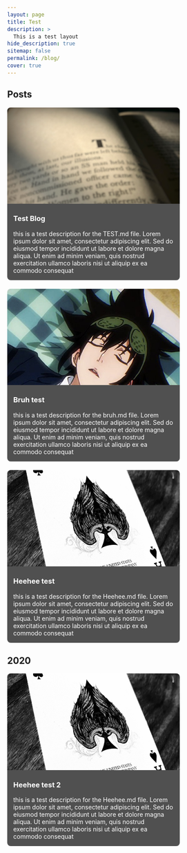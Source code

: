 ```yaml
---
layout: page
title: Test
description: >
  This is a test layout
hide_description: true
sitemap: false
permalink: /blog/
cover: true
---
```


## Posts

<div style="display: flex; flex-wrap: wrap; gap: 20px;">

<div style="width: 400px;">
  <div style="flex: 1 1 calc(50% - 10px); box-sizing: border-box; position: relative; height: 400px; overflow: hidden;">
    <a href="https://tiredperson47.github.io/blog/test" style="display: block; position: relative; height: 100%; width: 100%;">
      <img src="/assets/img/book.jpg" alt="Test Blog" style="width: 100%; height: 100%; max-height: 275px; object-fit: cover; border-radius: 8px;"/>
     <div style="padding: 1em; background: #505050; color: white; border-radius: 0 0 8px 8px; position: absolute; bottom: 0; left: 0; right: 0; height: 100; overflow: auto;">
        <h3 style="margin-top: 10px; white-space: nowrap; overflow: hidden; text-overflow: ellipsis;">Test Blog</h3>
        <p style="white-space: normal; margin: 0;">this is a test description for the TEST.md file. Lorem ipsum dolor sit amet, consectetur adipiscing elit. Sed do eiusmod tempor incididunt ut labore et dolore magna aliqua. Ut enim ad minim veniam, quis nostrud exercitation ullamco laboris nisi ut aliquip ex ea commodo consequat</p>
      </div>
    </a>
  </div>
</div>

<div style="width: 400px;">
  <div style="flex: 1 1 calc(50% - 10px); box-sizing: border-box; position: relative; height: 400px; overflow: hidden;">
    <a href="https://tiredperson47.github.io/blog/bruh" style="display: block; position: relative; height: 100%; width: 100%;">
      <img src="/assets/img/mori.jpeg" alt="Bruh test" style="width: 100%; height: 100%; max-height: 275; object-fit: cover; border-radius: 8px;"/>
      <div style="padding: 1em; background: #505050; color: white; border-radius: 0 0 8px 8px; position: absolute; bottom: 0; left: 0; right: 0; height: 100; overflow: auto;">
        <h3 style="margin-top: 10px; white-space: nowrap; overflow: hidden; text-overflow: ellipsis;">Bruh test</h3>
        <p style="white-space: normal; margin: 0;">this is a test description for the bruh.md file. Lorem ipsum dolor sit amet, consectetur adipiscing elit. Sed do eiusmod tempor incididunt ut labore et dolore magna aliqua. Ut enim ad minim veniam, quis nostrud exercitation ullamco laboris nisi ut aliquip ex ea commodo consequat</p>
      </div>
    </a>
  </div>
</div>

<div style="width: 400px;">
 <div style="flex: 1 1 calc(50% - 10px); box-sizing: border-box; position: relative; height: 400px; overflow: hidden;">
    <a href="https://tiredperson47.github.io/blog/Heehee" style="display: block; position: relative; height: 100%; width: 100%;">
      <img src="/assets/img/Aces.jpeg" alt="Heehee test" style="width: 100%; height: 100%; max-height: 275px; object-fit: cover; border-radius: 8px;"/>
      <div style="padding: 1em; background: #505050; color: white; border-radius: 0 0 8px 8px; position: absolute; bottom: 0; left: 0; right: 0; height: 100; overflow: auto;">
        <h3 style="margin-top: 10px; white-space: nowrap; overflow: hidden; text-overflow: ellipsis;">Heehee test</h3>
        <p style="white-space: normal; margin: 0;">this is a test description for the Heehee.md file. Lorem ipsum dolor sit amet, consectetur adipiscing elit. Sed do eiusmod tempor incididunt ut labore et dolore magna aliqua. Ut enim ad minim veniam, quis nostrud exercitation ullamco laboris nisi ut aliquip ex ea commodo consequat</p>
      </div>
    </a>
  </div>
</div>
</div>


## 2020

<div style="display: flex; flex-wrap: wrap; gap: 20px;">

<div style="width: 400px;">
 <div style="flex: 1 1 calc(50% - 10px); box-sizing: border-box; position: relative; height: 400px; overflow: hidden;">
    <a href="https://tiredperson47.github.io/blog/Heehee" style="display: block; position: relative; height: 100%; width: 100%;">
      <img src="/assets/img/Aces.jpeg" alt="Heehee test" style="width: 100%; height: 100%; max-height: 275px; object-fit: cover; border-radius: 8px;"/>
       <div style="padding: 1em; background: #505050; color: white; border-radius: 0 0 8px 8px; position: absolute; bottom: 0; left: 0; right: 0; height: 100; overflow: auto;">
        <h3 style="margin-top: 10px; white-space: nowrap; overflow: hidden; text-overflow: ellipsis;">Heehee test 2</h3>
        <p style="white-space: normal; margin: 0;">this is a test description for the Heehee.md file. Lorem ipsum dolor sit amet, consectetur adipiscing elit. Sed do eiusmod tempor incididunt ut labore et dolore magna aliqua. Ut enim ad minim veniam, quis nostrud exercitation ullamco laboris nisi ut aliquip ex ea commodo consequat</p>
      </div>
    </a>
  </div>
</div>
<!-- add posts between these div containers!! -->
</div>
